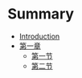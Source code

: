# Summary

* [Introduction](README.md)
* [第一章](section1/README.md)
    * [第一节](section1/1.md)
    * [第二节](section1/example2.md)


